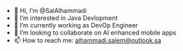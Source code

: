 - 👋 Hi, I’m @SalAlhammadi
- 👀 I’m interested in Java Devlopment
- 🌱 I’m currently working as DevOp Engineer
- 💞️ I’m looking to collaborate on AI enhanced mobile apps
- 📫 How to reach me: alhammadi.salem@outlook.sa

<!---
SalAlhammadi/SalAlhammadi is a ✨ special ✨ repository because its `README.md` (this file) appears on your GitHub profile.
You can click the Preview link to take a look at your changes.
--->
